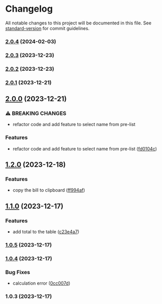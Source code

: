 # Changelog

All notable changes to this project will be documented in this file. See [standard-version](https://github.com/conventional-changelog/standard-version) for commit guidelines.

### [2.0.4](https://github.com/sujeet-agrahari/bill-splitter/compare/v2.0.3...v2.0.4) (2024-02-03)

### [2.0.3](https://github.com/sujeet-agrahari/bill-splitter/compare/v2.0.2...v2.0.3) (2023-12-23)

### [2.0.2](https://github.com/sujeet-agrahari/bill-splitter/compare/v2.0.1...v2.0.2) (2023-12-23)

### [2.0.1](https://github.com/sujeet-agrahari/bill-splitter/compare/v2.0.0...v2.0.1) (2023-12-21)

## [2.0.0](https://github.com/sujeet-agrahari/bill-splitter/compare/v1.2.0...v2.0.0) (2023-12-21)


### ⚠ BREAKING CHANGES

* refactor code and add feature to select name from pre-list

### Features

* refactor code and add feature to select name from pre-list ([fd0104c](https://github.com/sujeet-agrahari/bill-splitter/commit/fd0104cc22fb1bc6b514c686f9e87be95d0f557a))

## [1.2.0](https://github.com/sujeet-agrahari/bill-splitter/compare/v1.1.0...v1.2.0) (2023-12-18)


### Features

* copy the bill to clipboard ([ff994af](https://github.com/sujeet-agrahari/bill-splitter/commit/ff994af9073080edc8635c8d16ad415006d51ec8))

## [1.1.0](https://github.com/sujeet-agrahari/bill-splitter/compare/v1.0.5...v1.1.0) (2023-12-17)


### Features

* add total to the table ([c23e4a7](https://github.com/sujeet-agrahari/bill-splitter/commit/c23e4a7d5bdbf0a9308a748445d874d71ac8a807))

### [1.0.5](https://github.com/sujeet-agrahari/bill-splitter/compare/v1.0.4...v1.0.5) (2023-12-17)

### [1.0.4](https://github.com/sujeet-agrahari/bill-splitter/compare/v1.0.3...v1.0.4) (2023-12-17)


### Bug Fixes

* calculation error ([0cc007d](https://github.com/sujeet-agrahari/bill-splitter/commit/0cc007dedaf2fb3c8ff8b1f735679bcec97893bb))

### 1.0.3 (2023-12-17)
